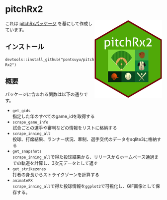 
<!-- README.md is generated from README.Rmd. Please edit that file -->

# pitchRx2

<img src="pitchRx2_resize.png" align="right"> これは
[pitchRxパッケージ](https://github.com/cpsievert/pitchRx)
を基にして作成しています。

## インストール

`devtools::install_github("pontsuyu/pitchRx2")`

## 概要

パッケージに含まれる関数は以下の通りです。

  - `get_gids`<br> 指定した年のすべてのgame\_idを取得する
  - `scrape_game_info`<br> 試合ごとの選手や審判などの情報をリストに格納する
  - `scrape_inning_all`<br> 投球、打席結果、ランナー状況、牽制、選手交代のデータをsqlite3に格納する
  - `get_snapshots`<br>
    `scrape_inning_all`で得た投球結果から、リリースからホームベース通過までの軌道を計算し、3次元データとして返す
  - `get_strikezones`<br> 打者の身長からストライクゾーンを計算する
  - `animateFX`<br>
    `scrape_inning_all`で得た投球情報を`ggplot2`で可視化し、GIF画像として保存する。

